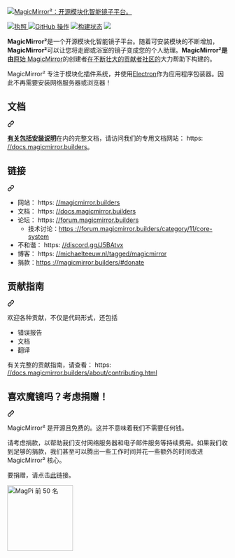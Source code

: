 <div class="Box-sc-g0xbh4-0 bJMeLZ js-snippet-clipboard-copy-unpositioned" data-hpc="true"><article class="markdown-body entry-content container-lg" itemprop="text"><p dir="auto"><a target="_blank" rel="noopener noreferrer" href="/MagicMirrorOrg/MagicMirror/blob/master/.github/header.png"><img src="/MagicMirrorOrg/MagicMirror/raw/master/.github/header.png" alt="MagicMirror²：开源模块化智能镜子平台。" style="max-width: 100%;"></a></p>
<p dir="auto">
  <a href="https://choosealicense.com/licenses/mit" rel="nofollow">
		<img src="https://camo.githubusercontent.com/2bb6ac78e5a9f4f688a6a066cc71b62012101802fcdb478e6e4c6b6ec75dc694/68747470733a2f2f696d672e736869656c64732e696f2f62616467652f6c6963656e73652d4d49542d626c75652e737667" alt="执照" data-canonical-src="https://img.shields.io/badge/license-MIT-blue.svg" style="max-width: 100%;">
	</a>
	<a target="_blank" rel="noopener noreferrer nofollow" href="https://camo.githubusercontent.com/bb3f644a70a2ab30567eef575c19a3defd25e955d5db33fb169e7866cf358663/68747470733a2f2f696d672e736869656c64732e696f2f6769746875622f616374696f6e732f776f726b666c6f772f7374617475732f6d6963686d6963682f6d616769636d6972726f722f6175746f6d617465642d74657374732e79616d6c"><img src="https://camo.githubusercontent.com/bb3f644a70a2ab30567eef575c19a3defd25e955d5db33fb169e7866cf358663/68747470733a2f2f696d672e736869656c64732e696f2f6769746875622f616374696f6e732f776f726b666c6f772f7374617475732f6d6963686d6963682f6d616769636d6972726f722f6175746f6d617465642d74657374732e79616d6c" alt="GitHub 操作" data-canonical-src="https://img.shields.io/github/actions/workflow/status/michmich/magicmirror/automated-tests.yaml" style="max-width: 100%;"></a>
	<a target="_blank" rel="noopener noreferrer nofollow" href="https://camo.githubusercontent.com/dc181ca4d4ca9023eabf5ad2a5d3c60bdb06a63b5c2f0bb7cb450bd574cd6aba/68747470733a2f2f696d672e736869656c64732e696f2f6769746875622f636865636b732d7374617475732f6d6963686d6963682f6d616769636d6972726f722f6d6173746572"><img src="https://camo.githubusercontent.com/dc181ca4d4ca9023eabf5ad2a5d3c60bdb06a63b5c2f0bb7cb450bd574cd6aba/68747470733a2f2f696d672e736869656c64732e696f2f6769746875622f636865636b732d7374617475732f6d6963686d6963682f6d616769636d6972726f722f6d6173746572" alt="构建状态" data-canonical-src="https://img.shields.io/github/checks-status/michmich/magicmirror/master" style="max-width: 100%;"></a>
	<a href="https://github.com/MichMich/MagicMirror">
		<img src="https://camo.githubusercontent.com/6ca21fe8314db3d019cbc6284bdc66a59b195b537b5022bcb4123e5627e72793/68747470733a2f2f696d672e736869656c64732e696f2f6769746875622f73746172732f6d6963686d6963682f6d616769636d6972726f723f7374796c653d736f6369616c" data-canonical-src="https://img.shields.io/github/stars/michmich/magicmirror?style=social" style="max-width: 100%;">
	</a>
</p>
<p dir="auto"><strong><font style="vertical-align: inherit;"><font style="vertical-align: inherit;">MagicMirror²</font></font></strong><font style="vertical-align: inherit;"><font style="vertical-align: inherit;">是一个开源模块化智能镜子平台。</font><font style="vertical-align: inherit;">随着可安装模块的不断增加，</font></font><strong><font style="vertical-align: inherit;"><font style="vertical-align: inherit;">MagicMirror²</font></font></strong><font style="vertical-align: inherit;"><font style="vertical-align: inherit;">可以让您将走廊或浴室的镜子变成您的个人助理。</font></font><strong><font style="vertical-align: inherit;"><font style="vertical-align: inherit;">MagicMirror²是由</font></font></strong><font style="vertical-align: inherit;"></font><a href="https://michaelteeuw.nl/tagged/magicmirror" rel="nofollow"><font style="vertical-align: inherit;"><font style="vertical-align: inherit;">原始 MagicMirror</font></font></a><font style="vertical-align: inherit;"><font style="vertical-align: inherit;">的创建者</font></font><a href="https://github.com/MichMich/MagicMirror/graphs/contributors"><font style="vertical-align: inherit;"><font style="vertical-align: inherit;">在不断壮大的贡献者社区的</font></font></a><font style="vertical-align: inherit;"><font style="vertical-align: inherit;">大力帮助下构建的</font><font style="vertical-align: inherit;">。</font></font></p>
<p dir="auto"><font style="vertical-align: inherit;"><font style="vertical-align: inherit;">MagicMirror² 专注于模块化插件系统，并使用</font></font><a href="https://www.electronjs.org/" rel="nofollow"><font style="vertical-align: inherit;"><font style="vertical-align: inherit;">Electron</font></font></a><font style="vertical-align: inherit;"><font style="vertical-align: inherit;">作为应用程序包装器。</font><font style="vertical-align: inherit;">因此不再需要安装网络服务器或浏览器！</font></font></p>
<div class="markdown-heading" dir="auto"><h2 tabindex="-1" class="heading-element" dir="auto"><font style="vertical-align: inherit;"><font style="vertical-align: inherit;">文档</font></font></h2><a id="user-content-documentation" class="anchor" aria-label="永久链接：文档" href="#documentation"><svg class="octicon octicon-link" viewBox="0 0 16 16" version="1.1" width="16" height="16" aria-hidden="true"><path d="m7.775 3.275 1.25-1.25a3.5 3.5 0 1 1 4.95 4.95l-2.5 2.5a3.5 3.5 0 0 1-4.95 0 .751.751 0 0 1 .018-1.042.751.751 0 0 1 1.042-.018 1.998 1.998 0 0 0 2.83 0l2.5-2.5a2.002 2.002 0 0 0-2.83-2.83l-1.25 1.25a.751.751 0 0 1-1.042-.018.751.751 0 0 1-.018-1.042Zm-4.69 9.64a1.998 1.998 0 0 0 2.83 0l1.25-1.25a.751.751 0 0 1 1.042.018.751.751 0 0 1 .018 1.042l-1.25 1.25a3.5 3.5 0 1 1-4.95-4.95l2.5-2.5a3.5 3.5 0 0 1 4.95 0 .751.751 0 0 1-.018 1.042.751.751 0 0 1-1.042.018 1.998 1.998 0 0 0-2.83 0l-2.5 2.5a1.998 1.998 0 0 0 0 2.83Z"></path></svg></a></div>
<p dir="auto"><font style="vertical-align: inherit;"></font><strong><a href="https://docs.magicmirror.builders/getting-started/installation.html" rel="nofollow"><font style="vertical-align: inherit;"><font style="vertical-align: inherit;">有关包括安装说明</font></font></a></strong><font style="vertical-align: inherit;"><font style="vertical-align: inherit;">在内的完整文档</font><font style="vertical-align: inherit;">，请访问我们的专用文档网站： https: </font></font><a href="https://docs.magicmirror.builders" rel="nofollow"><font style="vertical-align: inherit;"><font style="vertical-align: inherit;">//docs.magicmirror.builders</font></font></a><font style="vertical-align: inherit;"><font style="vertical-align: inherit;">。</font></font></p>
<div class="markdown-heading" dir="auto"><h2 tabindex="-1" class="heading-element" dir="auto"><font style="vertical-align: inherit;"><font style="vertical-align: inherit;">链接</font></font></h2><a id="user-content-links" class="anchor" aria-label="永久链接： 链接" href="#links"><svg class="octicon octicon-link" viewBox="0 0 16 16" version="1.1" width="16" height="16" aria-hidden="true"><path d="m7.775 3.275 1.25-1.25a3.5 3.5 0 1 1 4.95 4.95l-2.5 2.5a3.5 3.5 0 0 1-4.95 0 .751.751 0 0 1 .018-1.042.751.751 0 0 1 1.042-.018 1.998 1.998 0 0 0 2.83 0l2.5-2.5a2.002 2.002 0 0 0-2.83-2.83l-1.25 1.25a.751.751 0 0 1-1.042-.018.751.751 0 0 1-.018-1.042Zm-4.69 9.64a1.998 1.998 0 0 0 2.83 0l1.25-1.25a.751.751 0 0 1 1.042.018.751.751 0 0 1 .018 1.042l-1.25 1.25a3.5 3.5 0 1 1-4.95-4.95l2.5-2.5a3.5 3.5 0 0 1 4.95 0 .751.751 0 0 1-.018 1.042.751.751 0 0 1-1.042.018 1.998 1.998 0 0 0-2.83 0l-2.5 2.5a1.998 1.998 0 0 0 0 2.83Z"></path></svg></a></div>
<ul dir="auto">
<li><font style="vertical-align: inherit;"><font style="vertical-align: inherit;">网站： https: </font></font><a href="https://magicmirror.builders" rel="nofollow"><font style="vertical-align: inherit;"><font style="vertical-align: inherit;">//magicmirror.builders</font></font></a></li>
<li><font style="vertical-align: inherit;"><font style="vertical-align: inherit;">文档： https: </font></font><a href="https://docs.magicmirror.builders" rel="nofollow"><font style="vertical-align: inherit;"><font style="vertical-align: inherit;">//docs.magicmirror.builders</font></font></a></li>
<li><font style="vertical-align: inherit;"><font style="vertical-align: inherit;">论坛： https: </font></font><a href="https://forum.magicmirror.builders" rel="nofollow"><font style="vertical-align: inherit;"><font style="vertical-align: inherit;">//forum.magicmirror.builders</font></font></a>
<ul dir="auto">
<li><font style="vertical-align: inherit;"><font style="vertical-align: inherit;">技术讨论：</font></font><a href="https://forum.magicmirror.builders/category/11/core-system" rel="nofollow"><font style="vertical-align: inherit;"><font style="vertical-align: inherit;">https ://forum.magicmirror.builders/category/11/core-system</font></font></a></li>
</ul>
</li>
<li><font style="vertical-align: inherit;"><font style="vertical-align: inherit;">不和谐： https: </font></font><a href="https://discord.gg/J5BAtvx" rel="nofollow"><font style="vertical-align: inherit;"><font style="vertical-align: inherit;">//discord.gg/J5BAtvx</font></font></a></li>
<li><font style="vertical-align: inherit;"><font style="vertical-align: inherit;">博客： https: </font></font><a href="https://michaelteeuw.nl/tagged/magicmirror" rel="nofollow"><font style="vertical-align: inherit;"><font style="vertical-align: inherit;">//michaelteeuw.nl/tagged/magicmirror</font></font></a></li>
<li><font style="vertical-align: inherit;"><font style="vertical-align: inherit;">捐款：</font></font><a href="https://magicmirror.builders/#donate" rel="nofollow"><font style="vertical-align: inherit;"><font style="vertical-align: inherit;">https ://magicmirror.builders/#donate</font></font></a></li>
</ul>
<div class="markdown-heading" dir="auto"><h2 tabindex="-1" class="heading-element" dir="auto"><font style="vertical-align: inherit;"><font style="vertical-align: inherit;">贡献指南</font></font></h2><a id="user-content-contributing-guidelines" class="anchor" aria-label="永久链接：贡献指南" href="#contributing-guidelines"><svg class="octicon octicon-link" viewBox="0 0 16 16" version="1.1" width="16" height="16" aria-hidden="true"><path d="m7.775 3.275 1.25-1.25a3.5 3.5 0 1 1 4.95 4.95l-2.5 2.5a3.5 3.5 0 0 1-4.95 0 .751.751 0 0 1 .018-1.042.751.751 0 0 1 1.042-.018 1.998 1.998 0 0 0 2.83 0l2.5-2.5a2.002 2.002 0 0 0-2.83-2.83l-1.25 1.25a.751.751 0 0 1-1.042-.018.751.751 0 0 1-.018-1.042Zm-4.69 9.64a1.998 1.998 0 0 0 2.83 0l1.25-1.25a.751.751 0 0 1 1.042.018.751.751 0 0 1 .018 1.042l-1.25 1.25a3.5 3.5 0 1 1-4.95-4.95l2.5-2.5a3.5 3.5 0 0 1 4.95 0 .751.751 0 0 1-.018 1.042.751.751 0 0 1-1.042.018 1.998 1.998 0 0 0-2.83 0l-2.5 2.5a1.998 1.998 0 0 0 0 2.83Z"></path></svg></a></div>
<p dir="auto"><font style="vertical-align: inherit;"><font style="vertical-align: inherit;">欢迎各种贡献，不仅是代码形式，还包括</font></font></p>
<ul dir="auto">
<li><font style="vertical-align: inherit;"><font style="vertical-align: inherit;">错误报告</font></font></li>
<li><font style="vertical-align: inherit;"><font style="vertical-align: inherit;">文档</font></font></li>
<li><font style="vertical-align: inherit;"><font style="vertical-align: inherit;">翻译</font></font></li>
</ul>
<p dir="auto"><font style="vertical-align: inherit;"><font style="vertical-align: inherit;">有关完整的贡献指南，请查看： https: </font></font><a href="https://docs.magicmirror.builders/about/contributing.html" rel="nofollow"><font style="vertical-align: inherit;"><font style="vertical-align: inherit;">//docs.magicmirror.builders/about/contributing.html</font></font></a></p>
<div class="markdown-heading" dir="auto"><h2 tabindex="-1" class="heading-element" dir="auto"><font style="vertical-align: inherit;"><font style="vertical-align: inherit;">喜欢魔镜吗？</font><font style="vertical-align: inherit;">考虑捐赠！</font></font></h2><a id="user-content-enjoying-magicmirror-consider-a-donation" class="anchor" aria-label="永久链接：喜欢 MagicMirror 吗？ 考虑捐赠！" href="#enjoying-magicmirror-consider-a-donation"><svg class="octicon octicon-link" viewBox="0 0 16 16" version="1.1" width="16" height="16" aria-hidden="true"><path d="m7.775 3.275 1.25-1.25a3.5 3.5 0 1 1 4.95 4.95l-2.5 2.5a3.5 3.5 0 0 1-4.95 0 .751.751 0 0 1 .018-1.042.751.751 0 0 1 1.042-.018 1.998 1.998 0 0 0 2.83 0l2.5-2.5a2.002 2.002 0 0 0-2.83-2.83l-1.25 1.25a.751.751 0 0 1-1.042-.018.751.751 0 0 1-.018-1.042Zm-4.69 9.64a1.998 1.998 0 0 0 2.83 0l1.25-1.25a.751.751 0 0 1 1.042.018.751.751 0 0 1 .018 1.042l-1.25 1.25a3.5 3.5 0 1 1-4.95-4.95l2.5-2.5a3.5 3.5 0 0 1 4.95 0 .751.751 0 0 1-.018 1.042.751.751 0 0 1-1.042.018 1.998 1.998 0 0 0-2.83 0l-2.5 2.5a1.998 1.998 0 0 0 0 2.83Z"></path></svg></a></div>
<p dir="auto"><font style="vertical-align: inherit;"><font style="vertical-align: inherit;">MagicMirror² 是开源且免费的。</font><font style="vertical-align: inherit;">这并不意味着我们不需要任何钱。</font></font></p>
<p dir="auto"><font style="vertical-align: inherit;"><font style="vertical-align: inherit;">请考虑捐款，以帮助我们支付网络服务器和电子邮件服务等持续费用。</font><font style="vertical-align: inherit;">如果我们收到足够的捐款，我们甚至可以腾出一些工作时间并花一些额外的时间改进 MagicMirror² 核心。</font></font></p>
<p dir="auto"><font style="vertical-align: inherit;"><font style="vertical-align: inherit;">要捐赠，请点击</font></font><a href="https://www.paypal.com/cgi-bin/webscr?cmd=_s-xclick&amp;hosted_button_id=G5D8E9MR5DTD2&amp;source=url" rel="nofollow"><font style="vertical-align: inherit;"><font style="vertical-align: inherit;">此</font></font></a><font style="vertical-align: inherit;"><font style="vertical-align: inherit;">链接。</font></font></p>
<p dir="auto">
	<a href="https://forum.magicmirror.builders/topic/728/magicmirror-is-voted-number-1-in-the-magpi-top-50" rel="nofollow"><img src="https://camo.githubusercontent.com/a3ac32d50a3fc011f3de9cf99eab23a3f1645e575052295fbdcf97c3e69a672a/68747470733a2f2f6d616769636d6972726f722e6275696c646572732f696d672f6d616770692d626573742d77617465726d61726b2d637573746f6d2e706e67" width="150" alt="MagPi 前 50 名" data-canonical-src="https://magicmirror.builders/img/magpi-best-watermark-custom.png" style="max-width: 100%;"></a>
</p>
</article></div>
